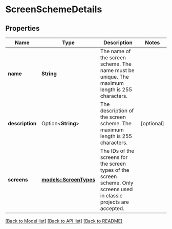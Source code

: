 # ScreenSchemeDetails

## Properties

Name | Type | Description | Notes
------------ | ------------- | ------------- | -------------
**name** | **String** | The name of the screen scheme. The name must be unique. The maximum length is 255 characters. | 
**description** | Option<**String**> | The description of the screen scheme. The maximum length is 255 characters. | [optional]
**screens** | [**models::ScreenTypes**](ScreenTypes.md) | The IDs of the screens for the screen types of the screen scheme. Only screens used in classic projects are accepted. | 

[[Back to Model list]](../README.md#documentation-for-models) [[Back to API list]](../README.md#documentation-for-api-endpoints) [[Back to README]](../README.md)


